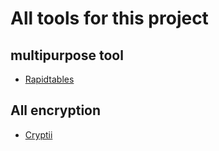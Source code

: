 # All tools for this project

## multipurpose tool
- [Rapidtables](https://www.rapidtables.com)

## All encryption
- [Cryptii](https://cryptii.com)

